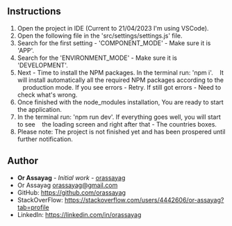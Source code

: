 ## Instructions

1. Open the project in IDE (Current to 21/04/2023 I'm using VSCode).
2. Open the following file in the 'src/settings/settings.js' file.
3. Search for the first setting - 'COMPONENT_MODE' - Make sure it is 'APP'.
4. Search for the 'ENVIRONMENT_MODE' - Make sure it is 'DEVELOPMENT'.
5. Next - Time to install the NPM packages. In the terminal run: 'npm i'.
   It will install automatically all the required NPM packages according to the
   production mode. If you see errors - Retry. If still got errors - Need to check what's wrong.
6. Once finished with the node_modules installation, You are ready to start the application.
7. In the terminal run: 'npm run dev'. If everything goes well, you will start to see
   the loading screen and right after that - The countries boxes.
8. Please note: The project is not finished yet and has been prospered until further notification.

## Author

* **Or Assayag** - *Initial work* - [orassayag](https://github.com/orassayag)
* Or Assayag <orassayag@gmail.com>
* GitHub: https://github.com/orassayag
* StackOverFlow: https://stackoverflow.com/users/4442606/or-assayag?tab=profile
* LinkedIn: https://linkedin.com/in/orassayag